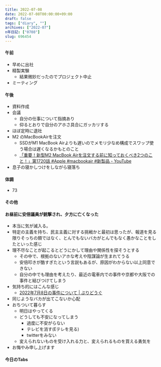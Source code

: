 ```yaml
---
title: 2022-07-08
date: 2022-07-08T00:00:00+09:00
draft: false
tags: ["diary", ""]
archives: ["2022-07"]
n年日記: ["0708"]
slug: 696454
---
```

#### 午前
- 早めに出社
- 精製実験
  - 結果微妙だったのでプロジェクト中止
- ミーティング
#### 午後
- 資料作成
- 会議
  - 自分の仕事について指摘あり
  - 仰るとおりで自分のアホさ具合にガッカリする
- ほぼ定時に退社
- M2 のMacBookAirを注文
  - SSDがM1 MacBook Airよりも遅いのでメモリ少なめ構成でスワップ使う場合は遅くなるかもとのこと
  - [「重要！新型M2 MacBook Airを注文する前に知っておくべき2つのこと！」第1720話 #Apple #macbookair #新製品 - YouTube](https://www.youtube.com/watch?v=CFsZIm6Raqo&t=1265s)
- 息子の寝かしつけをしながら寝落ち
#### 体調
- 73
#### その他
#### お昼前に安倍議員が銃撃され、夕方に亡くなった
- 本当に気が滅入る。
- 特定の主義を持ち、民主主義に対する挑戦かと最初は思ったが、報道を見る限りそっちの類ではなく、とんでもないバカがとんでもなく愚かなことをしたといった感じ
- 理不尽なことが起こるとどうにかして理由や関係性を探そうとする
  - その中で、根拠のないアホな考えや陰謀論が生まれてうる
  - 安倍叩きが酷すぎたという言説もあるが、原因がわからない以上同意できない
  - 自分の中でも理由を考えたり、最近の電車内での事件や京都や大阪での事件と結びつけてしまう
- 気持ち的にはこんな感じ
  - [2022年7月8日の事件について | ぷりどうぐ](https://www.prius.cc/d/2020708_20220708.html)
- 同じようなバカが出てこないか心配
- おちついて暮らす
  - 明日はやってくる
  - どうしても不安になってしまう
    - 過度に不安がらない
    - テレビを消す(Eテレを見る)
    - twitterをみない
  - 変えられないものを受け入れる力と、変えられるものを買える勇気を
- お悔やみ申し上げます
#### 今日のTabs
